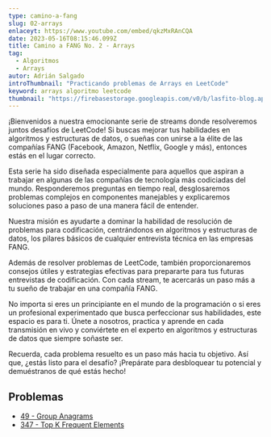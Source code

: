 ```yaml
---
type: camino-a-fang
slug: 02-arrays
enlaceyt: https://www.youtube.com/embed/qkzMxRAnCQA
date: 2023-05-16T08:15:46.099Z
title: Camino a FANG No. 2 - Arrays
tag:
  - Algoritmos
  - Arrays
autor: Adrián Salgado
introThumbnail: "Practicando problemas de Arrays en LeetCode"
keyword: arrays algoritmo leetcode
thumbnail: "https://firebasestorage.googleapis.com/v0/b/lasfito-blog.appspot.com/o/streaming%20(1).png?alt=media&token=6587eb84-80be-42cb-88eb-8f0b6e01ad80"
---
```


¡Bienvenidos a nuestra emocionante serie de streams donde resolveremos juntos desafíos de LeetCode! Si buscas mejorar tus habilidades en algoritmos y estructuras de datos, o sueñas con unirse a la élite de las compañías FANG (Facebook, Amazon, Netflix, Google y más), entonces estás en el lugar correcto.

Esta serie ha sido diseñada especialmente para aquellos que aspiran a trabajar en algunas de las compañías de tecnología más codiciadas del mundo. Responderemos preguntas en tiempo real, desglosaremos problemas complejos en componentes manejables y explicaremos soluciones paso a paso de una manera fácil de entender.

Nuestra misión es ayudarte a dominar la habilidad de resolución de problemas para codificación, centrándonos en algoritmos y estructuras de datos, los pilares básicos de cualquier entrevista técnica en las empresas FANG.

Además de resolver problemas de LeetCode, también proporcionaremos consejos útiles y estrategias efectivas para prepararte para tus futuras entrevistas de codificación. Con cada stream, te acercarás un paso más a tu sueño de trabajar en una compañía FANG.

No importa si eres un principiante en el mundo de la programación o si eres un profesional experimentado que busca perfeccionar sus habilidades, este espacio es para ti. Únete a nosotros, practica y aprende en cada transmisión en vivo y conviértete en el experto en algoritmos y estructuras de datos que siempre soñaste ser.

Recuerda, cada problema resuelto es un paso más hacia tu objetivo. Así que, ¿estás listo para el desafío? ¡Prepárate para desbloquear tu potencial y demuéstranos de qué estás hecho!

## Problemas

- [49 - Group Anagrams](https://leetcode.com/problems/group-anagrams/)
- [347 - Top K Frequent Elements](https://leetcode.com/problems/top-k-frequent-elements/)
